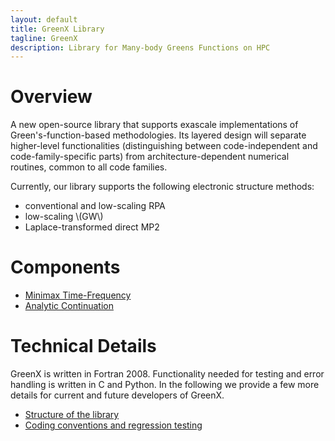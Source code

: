 ```yaml
---
layout: default
title: GreenX Library
tagline: GreenX
description: Library for Many-body Greens Functions on HPC
---
```


# Overview

A new open-source library that supports exascale implementations of Green's-function-based methodologies. Its layered design will separate higher-level functionalities (distinguishing between code-independent and code-family-specific parts) from architecture-dependent numerical routines, common to all code families.

Currently, our library supports the following electronic structure methods:

- conventional and low-scaling RPA
- low-scaling \\(GW\\)
- Laplace-transformed direct MP2

# Components
- [Minimax Time-Frequency](gx_time_frequency.md)
- [Analytic Continuation](gx_ac.md)

# Technical Details
 GreenX is written in Fortran 2008. Functionality needed for testing and error handling is written in C and Python. In the following we provide a few more details for current and future developers of GreenX. 
- [Structure of the library](structure.md)
- [Coding conventions and regression testing](tests.md)
